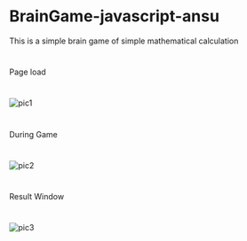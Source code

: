 # BrainGame-javascript-ansu
This is a simple brain game of simple mathematical calculation 
#
Page load
#
![pic1](https://user-images.githubusercontent.com/67412243/92885863-c8a3b180-f430-11ea-832e-7d814318355c.png)
#
During Game
#
![pic2](https://user-images.githubusercontent.com/67412243/92885941-d9542780-f430-11ea-8fd5-a4e2a35e1d17.png)
#
Result Window
#
![pic3](https://user-images.githubusercontent.com/67412243/92886028-ee30bb00-f430-11ea-94d4-2978b9f74d26.png)
